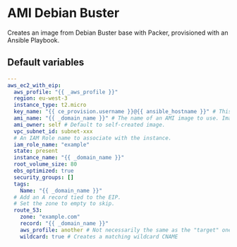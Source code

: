 # AMI Debian Buster

Creates an image from Debian Buster base with Packer, provisioned with an Ansible Playbook.

<!--TOC-->
<!--ENDTOC-->

<!--ROLEVARS-->

## Default variables

```yaml
---
aws_ec2_with_eip:
  aws_profile: "{{ _aws_profile }}"
  region: eu-west-3
  instance_type: t2.micro
  key_name: "{{ ce_provision.username }}@{{ ansible_hostname }}" # This needs to match your "provision" user SSH key.
  ami_name: "{{ _domain_name }}" # The name of an AMI image to use. Image must exists in the same region.
  ami_owner: self # Default to self-created image.
  vpc_subnet_id: subnet-xxx
  # An IAM Role name to associate with the instance.
  iam_role_name: "example"
  state: present
  instance_name: "{{ _domain_name }}"
  root_volume_size: 80
  ebs_optimized: true
  security_groups: []
  tags:
    Name: "{{ _domain_name }}"
  # Add an A record tied to the EIP.
  # Set the zone to empty to skip.
  route_53:
    zone: "example.com"
    record: "{{ _domain_name }}"
    aws_profile: another # Not necessarily the same as the "target" one.
    wildcard: true # Creates a matching wildcard CNAME
```

<!--ENDROLEVARS-->
